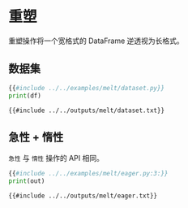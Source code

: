 # 重塑

重塑操作将一个宽格式的 DataFrame 逆透视为长格式。

## 数据集

```python
{{#include ../../examples/melt/dataset.py}}
print(df)
```

```text
{{#include ../../outputs/melt/dataset.txt}}
```

## 急性 + 惰性

`急性` 与 `惰性` 操作的 API 相同。

```python
{{#include ../../examples/melt/eager.py:3:}}
print(out)
```

```text
{{#include ../../outputs/melt/eager.txt}}
```
